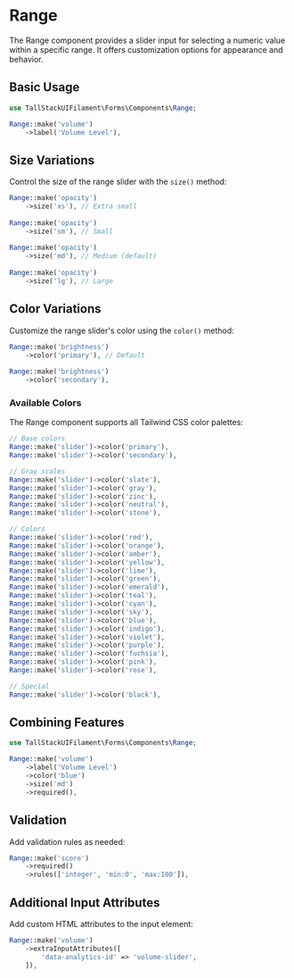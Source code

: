 # Range

The Range component provides a slider input for selecting a numeric value within a specific range. It offers customization options for appearance and behavior.

## Basic Usage

```php
use TallStackUIFilament\Forms\Components\Range;

Range::make('volume')
    ->label('Volume Level'),
```

## Size Variations

Control the size of the range slider with the `size()` method:

```php
Range::make('opacity')
    ->size('xs'), // Extra small
    
Range::make('opacity')
    ->size('sm'), // Small
    
Range::make('opacity')
    ->size('md'), // Medium (default)
    
Range::make('opacity')
    ->size('lg'), // Large
```

## Color Variations

Customize the range slider's color using the `color()` method:

```php
Range::make('brightness')
    ->color('primary'), // Default
    
Range::make('brightness')
    ->color('secondary'),
```

### Available Colors

The Range component supports all Tailwind CSS color palettes:

```php
// Base colors
Range::make('slider')->color('primary'),
Range::make('slider')->color('secondary'),

// Gray scales
Range::make('slider')->color('slate'),
Range::make('slider')->color('gray'),
Range::make('slider')->color('zinc'),
Range::make('slider')->color('neutral'),
Range::make('slider')->color('stone'),

// Colors
Range::make('slider')->color('red'),
Range::make('slider')->color('orange'),
Range::make('slider')->color('amber'),
Range::make('slider')->color('yellow'),
Range::make('slider')->color('lime'),
Range::make('slider')->color('green'),
Range::make('slider')->color('emerald'),
Range::make('slider')->color('teal'),
Range::make('slider')->color('cyan'),
Range::make('slider')->color('sky'),
Range::make('slider')->color('blue'),
Range::make('slider')->color('indigo'),
Range::make('slider')->color('violet'),
Range::make('slider')->color('purple'),
Range::make('slider')->color('fuchsia'),
Range::make('slider')->color('pink'),
Range::make('slider')->color('rose'),

// Special
Range::make('slider')->color('black'),
```

## Combining Features

```php
use TallStackUIFilament\Forms\Components\Range;

Range::make('volume')
    ->label('Volume Level')
    ->color('blue')
    ->size('md')
    ->required(),
```

## Validation

Add validation rules as needed:

```php
Range::make('score')
    ->required()
    ->rules(['integer', 'min:0', 'max:100']),
```

## Additional Input Attributes

Add custom HTML attributes to the input element:

```php
Range::make('volume')
    ->extraInputAttributes([
        'data-analytics-id' => 'volume-slider',
    ]),
```
